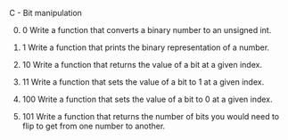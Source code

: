 C - Bit manipulation

0. 0
Write a function that converts a binary number to an unsigned int.

1. 1
Write a function that prints the binary representation of a number.

2. 10
Write a function that returns the value of a bit at a given index.

3. 11
Write a function that sets the value of a bit to 1 at a given index.

4. 100
Write a function that sets the value of a bit to 0 at a given index.

5. 101
Write a function that returns the number of bits you would need to flip to get from one number to another.

